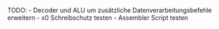 TODO: 
    - Decoder und ALU um zusätzliche Datenverarbeitungsbefehle erweitern
    - x0 Schreibschutz testen
    - Assembler Script testen

